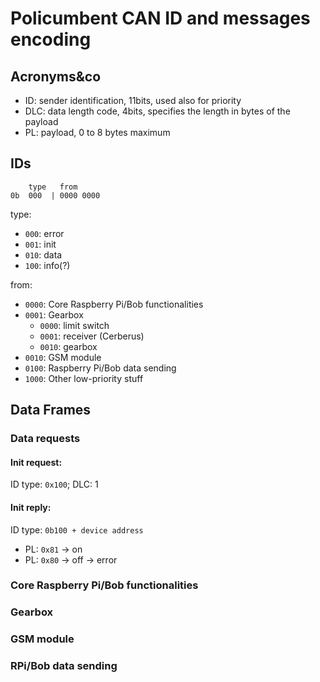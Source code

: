 # Policumbent CAN ID and messages encoding

## Acronyms&co

- ID: sender identification, 11bits, used also for priority
- DLC: data length code, 4bits, specifies the length in bytes of the payload
- PL: payload, 0 to 8 bytes maximum

## IDs

```
    type   from
0b  000  | 0000 0000
```

type:
- ```000```: error
- ```001```: init
- ```010```: data
- ```100```: info(?)

from:
- ``0000``: Core Raspberry Pi/Bob functionalities
- ``0001``: Gearbox
    - ``0000``: limit switch
    - ``0001``: receiver (Cerberus)
    - ``0010``: gearbox
- ``0010``: GSM module
- ``0100``: Raspberry Pi/Bob data sending
- ``1000``: Other low-priority stuff

## Data Frames

### Data requests

#### Init request:
ID type: ``0x100``; DLC: 1

#### Init reply:
ID type: ``0b100 + device address``
- PL: ``0x81`` -> on
- PL: ``0x80`` -> off -> error

### Core Raspberry Pi/Bob functionalities

### Gearbox

### GSM module

### RPi/Bob data sending